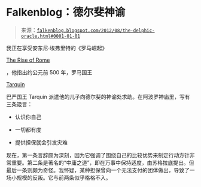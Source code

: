 <!--yml

category: 未分类

日期：2024-05-12 20:23:25

-->

# Falkenblog：德尔斐神谕

> 来源：[`falkenblog.blogspot.com/2012/08/the-delphic-oracle.html#0001-01-01`](http://falkenblog.blogspot.com/2012/08/the-delphic-oracle.html#0001-01-01)

我正在享受安东尼·埃弗里特的《罗马崛起》

[The Rise of Rome](http://www.amazon.com/Rise-Rome-Making-Worlds-Greatest/dp/1400066638/ref=sr_1_1?s=books&ie=UTF8&qid=1346033223&sr=1-1)

，他指出约公元前 500 年，罗马国王

[Tarquin](http://en.wikipedia.org/wiki/Lucius_Tarquinius_Superbus)

巴严国王 Tarquin 派遣他的儿子向德尔斐的神谕处求助。在阿波罗神庙里，写有三条箴言：

+   认识你自己

+   一切都有度

+   提供担保就会引发灾难

现在，第一条言辞颇为深刻，因为它强调了围绕自己的比较优势来制定行动方针非常重要。第二条是著名的“中庸之道”，即在万事中保持适度，由苏格拉底提出。但最后一条则颇为奇怪。我怀疑，某种担保曾向一个无法支付的团体做出，导致了一场小规模的反叛。它与前两条似乎格格不入。
